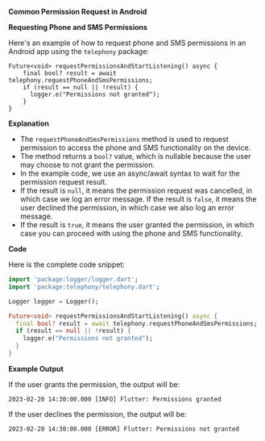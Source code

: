 **Common Permission Request in Android**

**Requesting Phone and SMS Permissions**

Here's an example of how to request phone and SMS permissions in an Android app using the `telephony` package:

```
Future<void> requestPermissionsAndStartListening() async {
    final bool? result = await telephony.requestPhoneAndSmsPermissions;
    if (result == null || !result) {
      logger.e("Permissions not granted");
    }
}
```

**Explanation**

* The `requestPhoneAndSmsPermissions` method is used to request permission to access the phone and SMS functionality on the device.
* The method returns a `bool?` value, which is nullable because the user may choose to not grant the permission.
* In the example code, we use an async/await syntax to wait for the permission request result.
* If the result is `null`, it means the permission request was cancelled, in which case we log an error message. If the result is `false`, it means the user declined the permission, in which case we also log an error message.
* If the result is `true`, it means the user granted the permission, in which case you can proceed with using the phone and SMS functionality.

**Code**

Here is the complete code snippet:
```dart
import 'package:logger/logger.dart';
import 'package:telephony/telephony.dart';

Logger logger = Logger();

Future<void> requestPermissionsAndStartListening() async {
  final bool? result = await telephony.requestPhoneAndSmsPermissions;
  if (result == null || !result) {
    logger.e("Permissions not granted");
  }
}
```

**Example Output**

If the user grants the permission, the output will be:

```
2023-02-20 14:30:00.000 [INFO] Flutter: Permissions granted
```

If the user declines the permission, the output will be:

```
2023-02-20 14:30:00.000 [ERROR] Flutter: Permissions not granted
```
